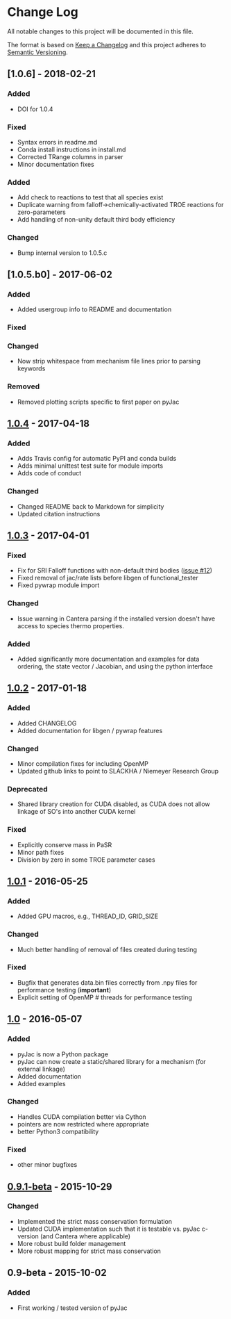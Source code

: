 # Change Log
All notable changes to this project will be documented in this file.

The format is based on [Keep a Changelog](http://keepachangelog.com/)
and this project adheres to [Semantic Versioning](http://semver.org/).

## [1.0.6] - 2018-02-21
### Added
- DOI for 1.0.4

### Fixed
- Syntax errors in readme.md
- Conda install instructions in install.md
- Corrected TRange columns in parser
- Minor documentation fixes

### Added
- Add check to reactions to test that all species exist
- Duplicate warning from falloff->chemically-activated TROE reactions for zero-parameters
- Add handling of non-unity default third body efficiency

### Changed
- Bump internal version to 1.0.5.c

## [1.0.5.b0] - 2017-06-02
### Added
- Added usergroup info to README and documentation

### Fixed

### Changed
- Now strip whitespace from mechanism file lines prior to parsing keywords

### Removed
- Removed plotting scripts specific to first paper on pyJac

## [1.0.4] - 2017-04-18
### Added
 - Adds Travis config for automatic PyPI and conda builds
 - Adds minimal unittest test suite for module imports
 - Adds code of conduct

### Changed
 - Changed README back to Markdown for simplicity
 - Updated citation instructions

## [1.0.3] - 2017-04-01
### Fixed
 - Fix for SRI Falloff functions with non-default third bodies ([issue #12](https://github.com/SLACKHA/pyJac/issues/12))
 - Fixed removal of jac/rate lists before libgen of functional_tester
 - Fixed pywrap module import

### Changed
 - Issue warning in Cantera parsing if the installed version doesn't have access to species thermo properties.

### Added
 - Added significantly more documentation and examples for data ordering,
 the state vector / Jacobian, and using the python interface

## [1.0.2] - 2017-01-18
### Added
 - Added CHANGELOG
 - Added documentation for libgen / pywrap features

### Changed
 - Minor compilation fixes for including OpenMP
 - Updated github links to point to SLACKHA / Niemeyer Research Group

### Deprecated
 - Shared library creation for CUDA disabled, as CUDA does not allow linkage of SO's into another CUDA kernel

### Fixed
 - Explicitly conserve mass in PaSR
 - Minor path fixes
 - Division by zero in some TROE parameter cases

## [1.0.1] - 2016-05-25
### Added
 - Added GPU macros, e.g., THREAD_ID, GRID_SIZE

### Changed
 - Much better handling of removal of files created during testing

### Fixed
 - Bugfix that generates data.bin files correctly from .npy files for performance testing (**important**)
 - Explicit setting of OpenMP # threads for performance testing

## [1.0] - 2016-05-07
### Added
 - pyJac is now a Python package
 - pyJac can now create a static/shared library for a mechanism (for external linkage)
 - Added documentation
 - Added examples

### Changed
 - Handles CUDA compilation better via Cython
 - pointers are now restricted where appropriate
 - better Python3 compatibility

### Fixed
 - other minor bugfixes

## [0.9.1-beta] - 2015-10-29
### Changed
 - Implemented the strict mass conservation formulation
 - Updated CUDA implementation such that it is testable vs. pyJac c-version (and Cantera where applicable)
 - More robust build folder management
 - More robust mapping for strict mass conservation

## 0.9-beta - 2015-10-02
### Added
 - First working / tested version of pyJac


[Unreleased]: https://github.com/slackha/pyJac/compare/v1.0.4...HEAD
[1.0.4]: https://github.com/slackha/pyJac/compare/v1.0.3...v1.0.4
[1.0.3]: https://github.com/slackha/pyJac/compare/v1.0.2...v1.0.3
[1.0.2]: https://github.com/slackha/pyJac/compare/v1.0.1...v1.0.2
[1.0.1]: https://github.com/slackha/pyJac/compare/v1.0...v1.0.1
[1.0]: https://github.com/slackha/pyJac/compare/v0.9.1-beta...v1.0
[0.9.1-beta]: https://github.com/slackha/pyJac/compare/v0.9-beta...v0.9.1-beta
